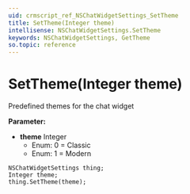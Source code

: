 ```yaml
---
uid: crmscript_ref_NSChatWidgetSettings_SetTheme
title: SetTheme(Integer theme)
intellisense: NSChatWidgetSettings.SetTheme
keywords: NSChatWidgetSettings, GetTheme
so.topic: reference
---
```


# SetTheme(Integer theme)

Predefined themes for the chat widget

**Parameter:** 
 - **theme** Integer
     - Enum: 0 = Classic 
     - Enum: 1 = Modern 

```crmscript
NSChatWidgetSettings thing;
Integer theme;
thing.SetTheme(theme);
```

